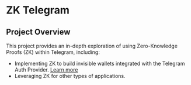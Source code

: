 # ZK Telegram

## Project Overview

This project provides an in-depth exploration of using Zero-Knowledge Proofs (ZK) within Telegram, including:

- Implementing ZK to build invisible wallets integrated with the Telegram Auth Provider. [Learn more](invisible_wallet.md)
- Leveraging ZK for other types of applications.